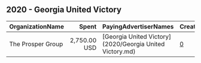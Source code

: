 ## 2020 - Georgia United Victory 
|OrganizationName|Spent|PayingAdvertiserNames|CreativeUrls|Impressions|Genders|AgeBrackets|CountryCodes|BillingAddresses|CandidateBallotInformation|
|:---|---:|:---|:---|---:|:---|:---|:---|:---|:---|
|The Prosper Group|2,750.00 USD|[Georgia United Victory](2020/Georgia United Victory.md)|[0](https://www.snap.com/political-ads/asset/3bf8cbe84787ef506b12536e6d2bd66ff8219319aebca0568190dec7c42b2035?mediaType=mp4)|399,839||21+|united states|"435 E. Main,Greenwood,46143,US"|Georgia United Victory|
